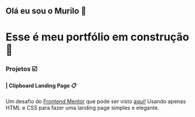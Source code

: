 ## Olá eu sou o Murilo 👋 
# Esse é meu portfólio em construção 🚧

### Projetos ☑️
#### | Clipboard Landing Page 📋
Um desafio do [Frontend Mentor](https://www.frontendmentor.io/challenges/clipboard-landing-page-5cc9bccd6c4c91111378ecb9) que pode ser visto [aqui!](https://mczottos.github.io/Clipboard-Page-FrontEndMentor/) 
Usando apenas HTML e CSS para fazer uma landing page simples e elegante. 
